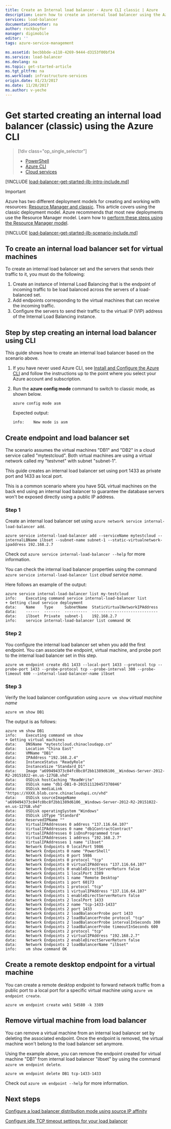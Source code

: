 ```yaml
---
title: Create an Internal load balancer - Azure CLI classic | Azure
description: Learn how to create an internal load balancer using the Azure CLI in the classic deployment model
services: load-balancer
documentationcenter: na
author: rockboyfor
manager: digimobile
editor: ''
tags: azure-service-management

ms.assetid: becbbbde-a118-4269-9444-d3153f00bf34
ms.service: load-balancer
ms.devlang: na
ms.topic: get-started-article
ms.tgt_pltfrm: na
ms.workload: infrastructure-services
origin.date: 01/23/2017
ms.date: 11/20/2017
ms.author: v-yeche
---
```


# Get started creating an internal load balancer (classic) using the Azure CLI

> [!div class="op_single_selector"]
> * [PowerShell](../load-balancer/load-balancer-get-started-ilb-classic-ps.md)
> * [Azure CLI](../load-balancer/load-balancer-get-started-ilb-classic-cli.md)
> * [Cloud services](../load-balancer/load-balancer-get-started-ilb-classic-cloud.md)

[!INCLUDE [load-balancer-get-started-ilb-intro-include.md](../../includes/load-balancer-get-started-ilb-intro-include.md)]

> [!IMPORTANT]
> Azure has two different deployment models for creating and working with resources:  [Resource Manager and classic](../azure-resource-manager/resource-manager-deployment-model.md).  This article covers using the classic deployment model. Azure recommends that most new deployments use the Resource Manager model. Learn how to [perform these steps using the Resource Manager model](load-balancer-get-started-ilb-arm-cli.md).

[!INCLUDE [load-balancer-get-started-ilb-scenario-include.md](../../includes/load-balancer-get-started-ilb-scenario-include.md)]

## To create an internal load balancer set for virtual machines

To create an internal load balancer set and the servers that sends their traffic to it, you must do the following:

1. Create an instance of Internal Load Balancing that is the endpoint of incoming traffic to be load balanced across the servers of a load-balanced set.
2. Add endpoints corresponding to the virtual machines that can receive the incoming traffic.
3. Configure the servers to send their traffic to the virtual IP (VIP) address of the Internal Load Balancing instance.

## Step by step creating an internal load balancer using CLI

This guide shows how to create an internal load balancer based on the scenario above.

1. If you have never used Azure CLI, see [Install and Configure the Azure CLI](../cli-install-nodejs.md) and follow the instructions up to the point where you select your Azure account and subscription.
2. Run the **azure config mode** command to switch to classic mode, as shown below.

    ```azurecli
    azure config mode asm
    ```

    Expected output:

    ```
    info:    New mode is asm
    ```

## Create endpoint and load balancer set

The scenario assumes the virtual machines "DB1" and "DB2" in a cloud service called "mytestcloud". Both virtual machines are using a virtual network called my "testvnet" with subnet "subnet-1".

This guide creates an internal load balancer set using port 1433 as private port and 1433 as local port.

This is a common scenario where you have SQL virtual machines on the back end using an internal load balancer to guarantee the database servers won't be exposed directly using a public IP address.

### Step 1

Create an internal load balancer set using `azure network service internal-load-balancer add`.

```azurecli
azure service internal-load-balancer add --serviceName mytestcloud --internalLBName ilbset --subnet-name subnet-1 --static-virtualnetwork-ipaddress 192.168.2.7
```

Check out `azure service internal-load-balancer --help` for more information.

You can check the internal load balancer properties using the command `azure service internal-load-balancer list` *cloud service name*.

Here follows an example of the output:

```
azure service internal-load-balancer list my-testcloud
info:    Executing command service internal-load-balancer list
+ Getting cloud service deployment
data:    Name    Type     SubnetName  StaticVirtualNetworkIPAddress
data:    ------  -------  ----------  -----------------------------
data:    ilbset  Private  subnet-1    192.168.2.7
info:    service internal-load-balancer list command OK
```

### Step 2

You configure the internal load balancer set when you add the first endpoint. You can associate the endpoint, virtual machine, and probe port to the internal load balancer set in this step.

```azurecli
azure vm endpoint create db1 1433 --local-port 1433 --protocol tcp --probe-port 1433 --probe-protocol tcp --probe-interval 300 --probe-timeout 600 --internal-load-balancer-name ilbset
```

### Step 3

Verify the load balancer configuration using `azure vm show` *virtual machine name*

```azurecli
azure vm show DB1
```

The output is as follows:

```
azure vm show DB1
info:    Executing command vm show
+ Getting virtual machines
data:    DNSName "mytestcloud.chinacloudapp.cn"
data:    Location "China East"
data:    VMName "DB1"
data:    IPAddress "192.168.2.4"
data:    InstanceStatus "ReadyRole"
data:    InstanceSize "Standard_D1"
data:    Image "a699494373c04fc0bc8f2bb1389d6106__Windows-Server-2012-R2-20151022-en.us-127GB.vhd"
data:    OSDisk hostCaching "ReadWrite"
data:    OSDisk name "db1-DB1-0-201511120457370846"
data:    OSDisk mediaLink "https://XXXX.blob.core.chinacloudapi.cn/vhd"
data:    OSDisk sourceImageName "a699494373c04fc0bc8f2bb1389d6106__Windows-Server-2012-R2-20151022-en.us-127GB.vhd"
data:    OSDisk operatingSystem "Windows"
data:    OSDisk iOType "Standard"
data:    ReservedIPName ""
data:    VirtualIPAddresses 0 address "137.116.64.107"
data:    VirtualIPAddresses 0 name "db1ContractContract"
data:    VirtualIPAddresses 0 isDnsProgrammed true
data:    VirtualIPAddresses 1 address "192.168.2.7"
data:    VirtualIPAddresses 1 name "ilbset"
data:    Network Endpoints 0 localPort 5986
data:    Network Endpoints 0 name "PowerShell"
data:    Network Endpoints 0 port 5986
data:    Network Endpoints 0 protocol "tcp"
data:    Network Endpoints 0 virtualIPAddress "137.116.64.107"
data:    Network Endpoints 0 enableDirectServerReturn false
data:    Network Endpoints 1 localPort 3389
data:    Network Endpoints 1 name "Remote Desktop"
data:    Network Endpoints 1 port 60173
data:    Network Endpoints 1 protocol "tcp"
data:    Network Endpoints 1 virtualIPAddress "137.116.64.107"
data:    Network Endpoints 1 enableDirectServerReturn false
data:    Network Endpoints 2 localPort 1433
data:    Network Endpoints 2 name "tcp-1433-1433"
data:    Network Endpoints 2 port 1433
data:    Network Endpoints 2 loadBalancerProbe port 1433
data:    Network Endpoints 2 loadBalancerProbe protocol "tcp"
data:    Network Endpoints 2 loadBalancerProbe intervalInSeconds 300
data:    Network Endpoints 2 loadBalancerProbe timeoutInSeconds 600
data:    Network Endpoints 2 protocol "tcp"
data:    Network Endpoints 2 virtualIPAddress "192.168.2.7"
data:    Network Endpoints 2 enableDirectServerReturn false
data:    Network Endpoints 2 loadBalancerName "ilbset"
info:    vm show command OK
```

## Create a remote desktop endpoint for a virtual machine

You can create a remote desktop endpoint to forward network traffic from a public port to a local port for a specific virtual machine using `azure vm endpoint create`.

```azurecli
azure vm endpoint create web1 54580 -k 3389
```

## Remove virtual machine from load balancer

You can remove a virtual machine from an internal load balancer set by deleting the associated endpoint. Once the endpoint is removed, the virtual machine won't belong to the load balancer set anymore.

Using the example above, you can remove the endpoint created for virtual machine "DB1" from internal load balancer "ilbset" by using the command `azure vm endpoint delete`.

```azurecli
azure vm endpoint delete DB1 tcp-1433-1433
```

Check out `azure vm endpoint --help` for more information.

## Next steps

[Configure a load balancer distribution mode using source IP affinity](load-balancer-distribution-mode.md)

[Configure idle TCP timeout settings for your load balancer](load-balancer-tcp-idle-timeout.md)

<!-- Update_Description: update meta properties, wording update -->
